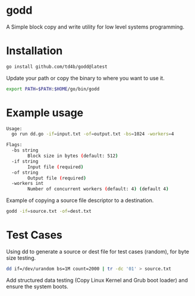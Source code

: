 # godd
A Simple block copy and write utility for low level systems programming.

# Installation

```bash
go install github.com/td4b/godd@latest
```

Update your path or copy the binary to where you want to use it.

```bash
export PATH=$PATH:$HOME/go/bin/godd
```

# Example usage

```bash
Usage:
  go run dd.go -if=input.txt -of=output.txt -bs=1024 -workers=4

Flags:
  -bs string
        Block size in bytes (default: 512)
  -if string
        Input file (required)
  -of string
        Output file (required)
  -workers int
        Number of concurrent workers (default: 4) (default 4)
```

Example of copying a source file descriptor to a destination.
```bash
godd -if=source.txt -of=dest.txt
```

# Test Cases

Using dd to generate a source or dest file for test cases (random), for byte size testing.
```bash
dd if=/dev/urandom bs=1M count=2000 | tr -dc '01' > source.txt
```

Add structured data testing (Copy Linux Kernel and Grub boot loader) and ensure the system boots.
